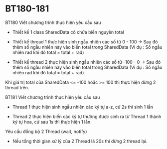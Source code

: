 # BT180-181
BT180
Viết chương trình thực hiện yêu cầu sau

- Thiết kế 1 class SharedData có chứa biến nguyên total

- Thiết kế thread 1 thực hiện sinh ngẫu nhiên các số từ 0 - 100 -> Sau đó thêm số ngẫu nhiên này vào biến total trong SharedData (Ví dụ : Số ngẫu nhiên rad khi đó total = total + rad)

- Thiết kế thread 2 thực hiện sinh ngẫu nhiên các số từ -100 - 0 -> Sau đó thêm số ngẫu nhiên này vào biến total trong SharedData (Ví dụ : Số ngẫu nhiên rad khi đó total = total + rad)

Khi giá trị total của SharedData <= -100 hoặc >= 100 thì thực hiện dừng 2 thread trên.

BT181
Viết chương trình thực hiện yêu cầu sau

- Thread 1 thực hiện sinh ngẫu nhiên các ký tự a-z, cứ 2s thì sinh 1 lần

- Thread 2 thực hiện biến các ký tự thường được sinh ra từ Thread 1 thành ký tự hoa, cứ sau 1s thì thực hiện 1 lần.

Yêu cầu đồng bộ 2 Thread (wait, notify)

- Nếu tổng thời gian xử lý của 2 Thread là 20s thì dừng 2 thread lại.

